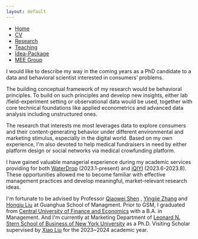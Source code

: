 ```yaml
---
layout: default
---  
```

 
 <ul>
 <li><a href="./">Home</a></li>
 <li><a href="./assets/files/CV.pdf">CV</a></li>
 <li><a href="./research.html">Research</a></li>
 <li><a href="./teaching.html">Teaching</a></li>
 <li><a href="./resouces.html">Idea-Package</a></li>
 <li><a href="https://sites.google.com/view/quantmkt/home">MEE Group</a></li>

 </ul>

I would like to describe my way in the coming years as a PhD candidate to a data and behavioral scientist interested in consumers’ problems.

The building conceptual framework of my research would be behavioral principles. To build on such principles and develop new insights, either lab /field-experiment setting or observational data would be used, together with core technical foundations like applied econometrics and advanced data analysis including unstructured ones. 

The research that interests me most leverages data to explore consumers and their content-generating behavior under different environmental and marketing stimulus, especially in the digital world. Based on my own experience, I'm also devoted to help medical fundraisers in need by either platform design or social networks via medical crowfunding platform.

I have gained valuable managerial experience during my academic services providing for both [WaterDrop](https://www.waterdrop-inc.com) (2023.1-present) and [iQIYI](https://en.wikipedia.org/wiki/IQIYI) (2023.6-2023.8). These opportunities allowed me to become familiar with effective management practices and develop meaningful, market-relevant research ideas.

I'm fortunate to be advised by Professor [Qiaowei Shen](https://en.gsm.pku.edu.cn/conjsxq.jsp?urltype=tree.TreeTempUrl&wbtreeid=1099&user_id=qshen) ,  [Yingjie Zhang](https://sites.google.com/view/yingjiezhang/home) and [Hongju Liu](https://en.gsm.pku.edu.cn/conjsxq.jsp?urltype=tree.TreeTempUrl&wbtreeid=1099&user_id=hliu) at Guanghua School of Managment. Prior to GSM, I graduated from [Central University of Finance and Economics](http://bs.cufe.edu.cn/index.htm) with a B.A. in Management. And I'm currently at Marketing Department of [Leonard N. Stern School of Business of New York University](https://www.stern.nyu.edu) as a Ph.D. Visiting Scholar supervised by [Xiao Liu](https://www.stern.nyu.edu/faculty/bio/xiao-liu) for the 2023~2024 academic year.
